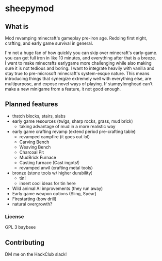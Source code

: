 # sheepymod

## What is
Mod revamping minecraft's gameplay pre-iron age. Redoing first night, crafting, and early game survival in general.

I'm not a huge fan of how quickly you can skip over minecraft's early-game. you can get full iron in like 10 minutes, and everything after that is a breeze. I want to make minecrafts earlygame more challenging while also making sure it is not tedious and boring. I want to integrate heavily with vanilla and stay true to pre-microsoft minecraft's system-esque nature. This means introducing things that synergize extremely well with everything else, are multipurpose, and expose novel ways of playing. If stampylonghead can't make a new minigame from a feature, it not good enough.

## Planned features
* thatch blocks, stairs, slabs
* early game resources (twigs, sharp rocks, grass, mud brick)
  * taking advantage of mud in a more realistic way 
* early game crafting revamp (extend period pre-crafting table)
    * revamped campfire (it goes out lol)
    * Carving Bench
    * Weaving Bench
    * Charcoal Pit
    * MudBrick Furnace
    * Casting furnace (Cast ingots!) 
    * revamped anvil (crafting metal tools)
* bronze (stone tools w/ higher durability)
  * tin!
  * insert cool ideas for tin here
* Wild animal AI improvements (they run away)
* Early game weapon options (Sling, Spear)
* Firestarting (bow drill)
* natural overgrowth?

### License
GPL 3 baybeee

## Contributing
DM me on the HackClub slack!
